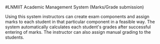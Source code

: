 #LNMIIT Academic Management System (Marks/Grade submission)

Using this system instructors can create exam components and assign marks to each student in that particular component in a feasible way. The system automatically calculates each student's grades after successful entering of marks. The instructor can also assign manual grading to the students.
